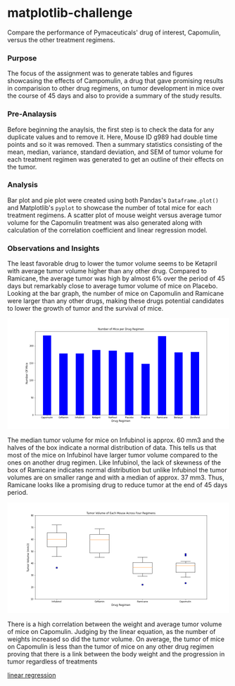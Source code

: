 # matplotlib-challenge
Compare the performance of Pymaceuticals' drug of interest, Capomulin, versus the other treatment regimens.


### Purpose

The focus of the assignment was to generate tables and figures showcasing the effects of Campomulin, a drug that gave promising results in comparision to other drug regimens, on tumor development in mice over the course of 45 days and also to provide a summary of the study results.


### Pre-Analaysis

Before beginning the anaylsis, the first step is to check the data for any duplicate values and to remove it. Here, Mouse ID g989 had double time points and so it was removed. Then a summary statistics consisting of the mean, median, variance, standard deviation, and SEM of tumor volume for each treatment regimen was generated to get an outline of their effects on the tumor. 


### Analysis

Bar plot and pie plot were created using both Pandas's `Dataframe.plot()` and Matplotlib's `pyplot` to showcase the number of total mice for each treatment regimens. A scatter plot of mouse weight versus average tumor volume for the Capomulin treatment was also generated along with calculation of the correlation coefficient and linear regression model. 


### Observations and Insights
The least favorable drug to lower the tumor volume seems to be Ketapril with average tumor volume higher than any other drug. Compared to Ramicane, the average tumor was high by almost 6% over the period of 45 days but remarkably close to average tumor volume of mice on Placebo. Looking at the bar graph, the number of mice on Capomulin and Ramicane were larger than any other drugs, making these drugs potential candidates to lower the growth of tumor and the survival of mice.

![bar graph](https://github.com/Anumala89/matplotlib-challenge/blob/master/graphs/mice_per_drug_barpylot.png)

The median tumor volume for mice on Infubinol is approx. 60 mm3 and the halves of the box indicate a normal distribution of data. This tells us that most of the mice on Infubinol have larger tumor volume compared to the ones on another drug regimen. Like Infubinol, the lack of skewness of the box of Ramicane indicates normal distribution but unlike Infubinol the tumor volumes are on smaller range and with a median of approx. 37 mm3. Thus, Ramicane looks like a promising drug to reduce tumor at the end of 45 days period.

![box plot](https://github.com/Anumala89/matplotlib-challenge/blob/master/graphs/tumor_vol_for_four_regimens.png)

There is a high correlation between the weight and average tumor volume of mice on Capomulin. Judging by the linear equation, as the number of weights increased so did the tumor volume. On average, the tumor of mice on Capomulin is less than the tumor of mice on any other drug regimen proving that there is a link between the body weight and the progression in tumor regardless of treatments

[linear regression](https://github.com/Anumala89/matplotlib-challenge/blob/master/graphs/liner_regression.png)
